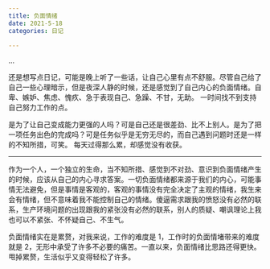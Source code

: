 ```yaml
---
title: 负面情绪
date: 2021-5-18
categories: 日记

---
```


...
<!--more-->

还是想写点日记，可能是晚上听了一些话，让自己心里有点不舒服。尽管自己给了自己一些心理暗示，但是夜深人静的时候，还是感觉到了自己内心的负面情绪。自卑、嫉妒、焦虑、愧疚、急于表现自己、急躁、不甘，无助。 一时间找不到支持自己努力工作的点。

是为了让自己变成能力更强的人吗？可是自己还是很差劲、比不上别人。是为了把一项任务出色的完成吗？可是任务似乎是无穷无尽的，而自己遇到问题时还是一样的不知所措，可笑。 每天过得那么累，却感觉没有收获。 

---

作为一个人，一个独立的生命，当不知所措、感觉到不对劲、意识到负面情绪产生的时候，应该从自己的内心寻求答案。一切负面情绪都来源于我们的内心，可能事情无法避免，但是事情是客观的，客观的事情没有完全决定了主观的情绪，我生来会有情绪，但不意味着我不能控制自己的情绪。傻逼需求跟我的愤怒没有必然的联系，生产环境问题的出现跟我的紧张没有必然的联系，别人的质疑、嘲讽理论上我也可以不紧张、不怀疑自己、不生气。 

负面情绪实在是累赘，对我来说，工作的难度是 1，工作时的负面情堵带来的难度就是 2，无形中承受了许多不必要的痛苦。一直以来，负面情绪比思路还得更快。甩掉累赘，生活似乎又变得轻松了许多。